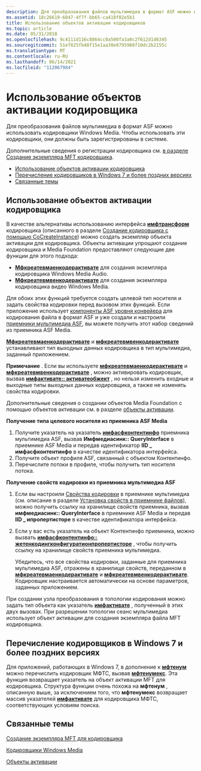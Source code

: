 ```yaml
---
description: Для преобразования файлов мультимедиа в формат ASF можно использовать кодировщики Windows Media. Сведения об использовании объектов активации кодировщика.
ms.assetid: 18c26619-6047-4f7f-bb65-ca418f02e5b1
title: Использование объектов активации кодировщиков
ms.topic: article
ms.date: 05/31/2018
ms.openlocfilehash: 9c4111d116c8864cc0a500fa3a0c2f612d1d6345
ms.sourcegitcommit: 51ef825fb48f15e1aa30e8795988f10dc2b2155c
ms.translationtype: MT
ms.contentlocale: ru-RU
ms.lasthandoff: 06/14/2021
ms.locfileid: "112067984"
---
```

# <a name="using-an-encoders-activation-objects"></a>Использование объектов активации кодировщика

Для преобразования файлов мультимедиа в формат ASF можно использовать кодировщики Windows Media. Чтобы использовать эти кодировщики, они должны быть зарегистрированы в системе.

Дополнительные сведения о регистрации кодировщика см. [в разделе Создание экземпляра MFT кодировщика](instantiating-the-encoder-mft.md).

-   [Использование объектов активации кодировщика](#using-an-encoders-activation-objects)
-   [Перечисление кодировщиков в Windows 7 и более поздних версиях](#encoder-enumeration-in-windows-7-and-later)
-   [Связанные темы](#related-topics)

## <a name="using-an-encoders-activation-objects"></a>Использование объектов активации кодировщика

В качестве альтернативы использованию интерфейса [**имфтрансформ**](/windows/desktop/api/mftransform/nn-mftransform-imftransform) кодировщика (описанного в разделе [Создание кодировщика с помощью CoCreateInstance](using-an-encoder-s-imftransform--interface.md)) можно создать экземпляр объекта активации для кодировщика. Объекты активации упрощают создание кодировщика и Media Foundation предоставляют следующие две функции для этого подхода:

-   [**Мфкреатевмаенкодерактивате**](/windows/desktop/api/wmcontainer/nf-wmcontainer-mfcreatewmaencoderactivate) для создания экземпляра кодировщика Windows Media Audio.
-   [**Мфкреатевмвенкодерактивате**](/windows/desktop/api/wmcontainer/nf-wmcontainer-mfcreatewmvencoderactivate) для создания экземпляра кодировщика видео Windows Media.

Для обоих этих функций требуется создать целевой тип носителя и задать свойства кодировки перед вызовом этих функций. Если приложение использует [компоненты ASF уровня конвейера](pipeline-layer-asf-components.md) для кодирования файла в формат ASF и уже создали и настроили [приемники мультимедиа ASF](asf-media-sinks.md), вы можете получить этот набор сведений из приемника ASF Media.

[**Мфкреатевмаенкодерактивате**](/windows/desktop/api/wmcontainer/nf-wmcontainer-mfcreatewmaencoderactivate) и [**мфкреатевмвенкодерактивате**](/windows/desktop/api/wmcontainer/nf-wmcontainer-mfcreatewmvencoderactivate) устанавливают тип выходных данных кодировщика в тип мультимедиа, заданный приложением.

**Примечание**  .  Если вы используете [**мфкреатевмаенкодерактивате**](/windows/desktop/api/wmcontainer/nf-wmcontainer-mfcreatewmaencoderactivate) и [**мфкреатевмвенкодерактивате**](/windows/desktop/api/wmcontainer/nf-wmcontainer-mfcreatewmvencoderactivate) , можно активировать кодировщик, вызвав [**имфактивате:: активатеобжект**](/windows/desktop/api/mfobjects/nf-mfobjects-imfactivate-activateobject) , но нельзя изменить входные и выходные типы выходных данных кодировщика, а также не изменять свойства кодировки.

Дополнительные сведения о создании объектов Media Foundation с помощью объектов активации см. в разделе [объекты активации](activation-objects.md).

**Получение типа целевого носителя из приемника ASF Media**

1.  Получите указатель на указатель [**имфасфконтентинфо**](/windows/desktop/api/wmcontainer/nn-wmcontainer-imfasfcontentinfo) приемника мультимедиа ASF, вызвав **Имфмедиасинк:: QueryInterface** в приемнике ASF Media и передав идентификатор **IID \_ имфасфконтентинфо** в качестве идентификатора интерфейса.
2.  Получите объект профиля ASF, связанный с объектом Контентинфо.
3.  Перечислите потоки в профиле, чтобы получить тип носителя потока.

**Получение свойств кодировки из приемника мультимедиа ASF**

1.  Если вы настроили [Свойства кодировки](configuring-the-encoder.md) в приемнике мультимедиа (см. описание в разделе [Установка свойств в приемнике файлов](setting-properties-in-the-file-sink.md)), можно получить ссылку на хранилище свойств приемника, вызвав **имфмедиасинк:: QueryInterface** в приемнике ASF Media и передав **IID \_ ипропертисторе** в качестве идентификатора интерфейса.
2.  Если у вас есть указатель на объект Контентинфо приемника, можно вызвать [**имфасфконтентинфо:: жетенкодингконфигуратионпропертисторе**](/windows/desktop/api/wmcontainer/nf-wmcontainer-imfasfcontentinfo-getencodingconfigurationpropertystore) , чтобы получить ссылку на хранилище свойств приемника мультимедиа.

    Убедитесь, что все свойства кодировки, заданные для приемника мультимедиа ASF, отражены в хранилище свойств, переданном в [**мфкреатевмаенкодерактивате**](/windows/desktop/api/wmcontainer/nf-wmcontainer-mfcreatewmaencoderactivate) и [**мфкреатевмвенкодерактивате**](/windows/desktop/api/wmcontainer/nf-wmcontainer-mfcreatewmvencoderactivate). Кодировщик настраивается автоматически на основе параметров, заданных приложением.

При создании узла преобразования в топологии кодирования можно задать тип объекта как указатель [**имфактивате**](/windows/desktop/api/mfobjects/nn-mfobjects-imfactivate) , полученный в этих двух вызовах. При разрешении топологии сеанс мультимедиа использует объект активации для создания экземпляра файла MFT кодировщика.

## <a name="encoder-enumeration-in-windows-7-and-later"></a>Перечисление кодировщиков в Windows 7 и более поздних версиях

Для приложений, работающих в Windows 7, в дополнение к [**мфтенум**](/windows/desktop/api/mfapi/nf-mfapi-mftenum) можно перечислить кодировщик МФТС, вызвав [**мфтенумекс**](/windows/desktop/api/mfapi/nf-mfapi-mftenumex). Эта функция возвращает указатель на объект активации MFT для кодировщика. Структура функции очень похожа на **мфтенум** , описанную выше, за исключением того, что **мфтенумекс** возвращает массив указателей [**имфактивате**](/windows/desktop/api/mfobjects/nn-mfobjects-imfactivate) для кодировщика МФТС, соответствующих условиям поиска.

## <a name="related-topics"></a>Связанные темы

<dl> <dt>

[Создание экземпляра MFT для кодировщика](instantiating-the-encoder-mft.md)
</dt> <dt>

[Кодировщики Windows Media](windows-media-encoders.md)
</dt> <dt>

[Объекты активации](activation-objects.md)
</dt> </dl>

 

 



